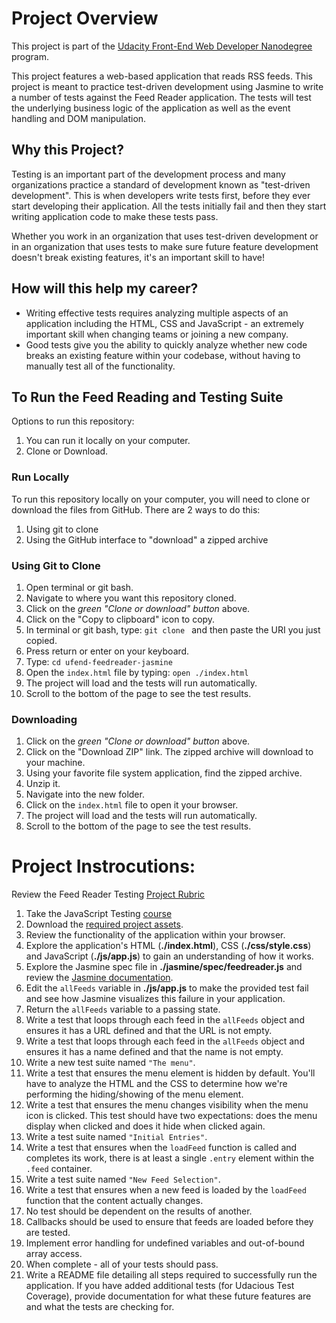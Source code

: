 # Project Overview

This project is part of the [Udacity Front-End Web Developer Nanodegree](https://www.udacity.com/course/front-end-web-developer-nanodegree--nd001) program.

This project features a web-based application that reads RSS feeds. This project is meant to practice test-driven development using Jasmine to write a number of tests against the Feed Reader application. The tests will test the underlying business logic of the application as well as the event handling and DOM manipulation.


## Why this Project?

Testing is an important part of the development process and many organizations practice a standard of development known as "test-driven development". This is when developers write tests first, before they ever start developing their application. All the tests initially fail and then they start writing application code to make these tests pass.

Whether you work in an organization that uses test-driven development or in an organization that uses tests to make sure future feature development doesn't break existing features, it's an important skill to have!


## How will this help my career?

* Writing effective tests requires analyzing multiple aspects of an application including the HTML, CSS and JavaScript - an extremely important skill when changing teams or joining a new company.
* Good tests give you the ability to quickly analyze whether new code breaks an existing feature within your codebase, without having to manually test all of the functionality.

## To Run the Feed Reading and Testing Suite

Options to run this repository:

1. You can run it locally on your computer.
2. Clone or Download.

### Run Locally

To run this repository locally on your computer, you will need to clone or download the files from GitHub.  There are 2 ways to do this:

1. Using git to clone
2. Using the GitHub interface to "download" a zipped archive

### Using Git to Clone

1. Open terminal or git bash.
2. Navigate to where you want this repository cloned.
3. Click on the _green "Clone or download" button_ above.
4. Click on the "Copy to clipboard" icon to copy.
5. In terminal or git bash, type: `git clone ` and then paste the URI you just copied.
6. Press return or enter on your keyboard.
7. Type: `cd ufend-feedreader-jasmine`
8. Open the `index.html` file by typing: `open ./index.html`
9. The project will load and the tests will run automatically.
10. Scroll to the bottom of the page to see the test results.

### Downloading

1. Click on the _green "Clone or download" button_ above.
2. Click on the "Download ZIP" link.  The zipped archive will download to your machine.
3. Using your favorite file system application, find the zipped archive.
4. Unzip it.
5. Navigate into the new folder.
6. Click on the `index.html` file to open it your browser.
7. The project will load and the tests will run automatically.
8. Scroll to the bottom of the page to see the test results.


# Project Instrocutions:

Review the Feed Reader Testing [Project Rubric](https://review.udacity.com/#!/projects/3442558598/rubric)

1. Take the JavaScript Testing [course](https://www.udacity.com/course/ud549)
2. Download the [required project assets](http://github.com/udacity/frontend-nanodegree-feedreader).
3. Review the functionality of the application within your browser.
4. Explore the application's HTML (**./index.html**), CSS (**./css/style.css**) and JavaScript (**./js/app.js**) to gain an understanding of how it works.
5. Explore the Jasmine spec file in **./jasmine/spec/feedreader.js** and review the [Jasmine documentation](http://jasmine.github.io).
6. Edit the `allFeeds` variable in **./js/app.js** to make the provided test fail and see how Jasmine visualizes this failure in your application.
7. Return the `allFeeds` variable to a passing state.
8. Write a test that loops through each feed in the `allFeeds` object and ensures it has a URL defined and that the URL is not empty.
9. Write a test that loops through each feed in the `allFeeds` object and ensures it has a name defined and that the name is not empty.
10. Write a new test suite named `"The menu"`.
11. Write a test that ensures the menu element is hidden by default. You'll have to analyze the HTML and the CSS to determine how we're performing the hiding/showing of the menu element.
12. Write a test that ensures the menu changes visibility when the menu icon is clicked. This test should have two expectations: does the menu display when clicked and does it hide when clicked again.
13. Write a test suite named `"Initial Entries"`.
14. Write a test that ensures when the `loadFeed` function is called and completes its work, there is at least a single `.entry` element within the `.feed` container.
15. Write a test suite named `"New Feed Selection"`.
16. Write a test that ensures when a new feed is loaded by the `loadFeed` function that the content actually changes.
17. No test should be dependent on the results of another.
18. Callbacks should be used to ensure that feeds are loaded before they are tested.
19. Implement error handling for undefined variables and out-of-bound array access.
20. When complete - all of your tests should pass. 
21. Write a README file detailing all steps required to successfully run the application. If you have added additional tests (for Udacious Test Coverage),  provide documentation for what these future features are and what the tests are checking for.

